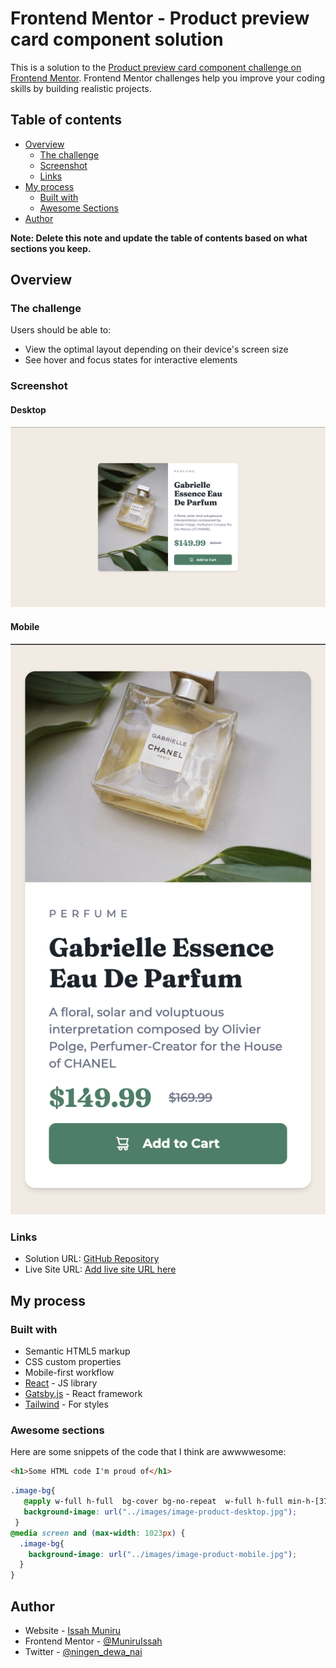 # Frontend Mentor - Product preview card component solution

This is a solution to the [Product preview card component challenge on Frontend Mentor](https://www.frontendmentor.io/challenges/product-preview-card-component-GO7UmttRfa). Frontend Mentor challenges help you improve your coding skills by building realistic projects.

## Table of contents

- [Overview](#overview)
    - [The challenge](#the-challenge)
    - [Screenshot](#screenshot)
    - [Links](#links)
- [My process](#my-process)
    - [Built with](#built-with)
    - [Awesome Sections](#awesome-sections)
- [Author](#author)

**Note: Delete this note and update the table of contents based on what sections you keep.**

## Overview

### The challenge

Users should be able to:

- View the optimal layout depending on their device's screen size
- See hover and focus states for interactive elements

### Screenshot
#### Desktop
![](./screenshot.png)
#### Mobile
![](./screenshot-mobile.png)

### Links

- Solution URL: [GitHub Repository](https://github.com/MuniruIssah/product-preview-card)
- Live Site URL: [Add live site URL here](https://your-live-site-url.com)

## My process

### Built with

- Semantic HTML5 markup
- CSS custom properties
- Mobile-first workflow
- [React](https://reactjs.org/) - JS library
- [Gatsby.js](https://www.gatsbyjs.com/) - React framework
- [Tailwind](https://tailwindcss.com/) - For styles

### Awesome sections
Here are some snippets of the code that I think are awwwwesome:


```html
<h1>Some HTML code I'm proud of</h1>
```
```css
.image-bg{
   @apply w-full h-full  bg-cover bg-no-repeat  w-full h-full min-h-[37vh];
   background-image: url("../images/image-product-desktop.jpg");
 }
@media screen and (max-width: 1023px) {
  .image-bg{
    background-image: url("../images/image-product-mobile.jpg");
  }
}
```


## Author

- Website - [Issah Muniru](https://muniruissah.github.io/muniru-issahs-portfolio/)
- Frontend Mentor - [@MuniruIssah](https://www.frontendmentor.io/profile/MuniruIssah)
- Twitter - [@ningen_dewa_nai](https://www.twitter.com/ningen_dewa_nai)
